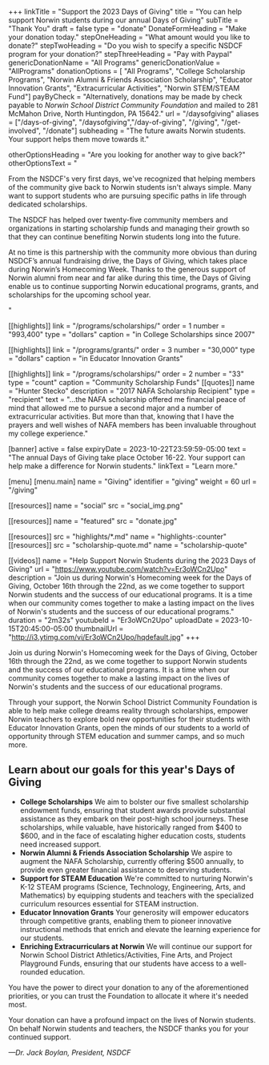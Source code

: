 +++
linkTitle           = "Support the 2023 Days of Giving"
title               = "You can help support Norwin students during our annual Days of Giving"
subTitle            = "Thank You"
draft               = false
type                = "donate"
DonateFormHeading   = "Make your donation today."
stepOneHeading      = "What amount would you like to donate?"
stepTwoHeading      = "Do you wish to specify a specific NSDCF program for your donation?"
stepThreeHeading    = "Pay with Paypal"
genericDonationName = "All Programs"
genericDonationValue = "AllPrograms"
donationOptions = [
  "All Programs",
  "College Scholarship Programs",
  "Norwin Alumni & Friends Association Scholarship",
  "Educator Innovation Grants",
  "Extracurricular Activities",
  "Norwin STEM/STEAM Fund"]
payByCheck = "Alternatively, donations may be made by check payable to *Norwin School District Community Foundation* and mailed to 281 McMahon Drive, North Huntingdon, PA 15642."
url = "/daysofgiving"
aliases = ["/days-of-giving", "/daysofgiving","/day-of-giving", "/giving", "/get-involved", "/donate"]
subheading = "The future awaits Norwin students. Your support helps them move towards it."

otherOptionsHeading = "Are you looking for another way to give back?"
otherOptionsText = "<p>From the NSDCF's very first days, we've recognized that helping members of the community give back to Norwin students isn't always simple. Many want to support students who are pursuing specific paths in life through dedicated scholarships.</p><p>The NSDCF has helped over twenty-five community members and organizations in starting scholarship funds and managing their growth so that they can continue benefiting Norwin students long into the future.</p><p>At no time is this partnership with the community more obvious than during NSDCF’s annual fundraising drive, the Days of Giving, which takes place during Norwin’s Homecoming Week. Thanks to the generous support of Norwin alumni from near and far alike during this time, the Days of Giving enable us to continue supporting Norwin educational programs, grants, and scholarships for the upcoming school year.</p>"

[[highlights]]
  link    = "/programs/scholarships/"
  order   = 1
  number  = "993,400"
  type    = "dollars"
  caption = "in College Scholarships since 2007"

[[highlights]]
  link    = "/programs/grants/"
  order   = 3
  number  = "30,000"
  type    = "dollars"
  caption = "in Educator Innovation Grants"

[[highlights]]
  link   = "/programs/scholarships/"
  order  = 2
  number = "33"
  type   = "count"
  caption = "Community Scholarship Funds"
[[quotes]]
  name = "Hunter Stecko"
  description = "2017 NAFA Scholarship Recipient"
  type = "recipient"
  text = "...the NAFA scholarship offered me financial peace of mind that allowed me to pursue a second major and a number of extracurricular activities. But more than that, knowing that I have the prayers and well wishes of NAFA members has been invaluable throughout my college experience."

[banner]
 active     = false
 expiryDate = 2023-10-22T23:59:59-05:00
 text       = "The annual Days of Giving take place October 16-22. Your support can help make a difference for Norwin students."
 linkText   = "Learn more."

[menu]
  [menu.main]
    name        = "Giving"
    identifier  = "giving"
    weight      = 60
    url         = "/giving"

[[resources]]
  name = "social"
  src  = "social_img.png"

[[resources]]
  name = "featured"
  src  = "donate.jpg"

[[resources]]
  src  = "highlights/*.md"
  name = "highlights-:counter"
[[resources]]
  src  = "scholarship-quote.md"
  name = "scholarship-quote"

[[videos]]
  name = "Help Support Norwin Students during the 2023 Days of Giving"
  url  = "https://www.youtube.com/watch?v=Er3oWCn2Upo"
  description = "Join us during Norwin's Homecoming week for the Days of Giving, October 16th through the 22nd, as we come together to support Norwin students and the success of our educational programs. It is a time when our community comes together to make a lasting impact on the lives of Norwin's students and the success of our educational programs."
  duration = "2m32s"
  youtubeId = "Er3oWCn2Upo"
  uploadDate = 2023-10-15T20:45:00-05:00
  thumbnailUrl = "http://i3.ytimg.com/vi/Er3oWCn2Upo/hqdefault.jpg"
+++

Join us during Norwin's Homecoming week for the Days of Giving, October 16th through the 22nd, as we come together to support Norwin students and the success of our educational programs. It is a time when our community comes together to make a lasting impact on the lives of Norwin's students and the success of our educational programs.

Through your support, the Norwin School District Community Foundation is able to help make college dreams reality through scholarships, empower Norwin teachers to explore bold new opportunities for their students with Educator Innovation Grants, open the minds of our students to a world of opportunity through STEM education and summer camps, and so much more.

## Learn about our goals for this year's Days of Giving

* **College Scholarships** We aim to bolster our five smallest scholarship endowment funds, ensuring that student awards provide substantial assistance as they embark on their post-high school journeys. These scholarships, while valuable, have historically ranged from $400 to $600, and in the face of escalating higher education costs, students need increased support. 
* **Norwin Alumni & Friends Association Scholarship** We aspire to augment the NAFA Scholarship, currently offering $500 annually, to provide even greater financial assistance to deserving students.
* **Support for STEAM Education** We're committed to nurturing Norwin's K-12 STEAM programs (Science, Technology, Engineering, Arts, and Mathematics) by equipping students and teachers with the specialized curriculum resources essential for STEAM instruction.
* **Educator Innovation Grants** Your generosity will empower educators through competitive grants, enabling them to pioneer innovative instructional methods that enrich and elevate the learning experience for our students.
* **Enriching Extracurriculars at Norwin** We will continue our support for Norwin School District Athletics/Activities, Fine Arts, and Project Playground Funds, ensuring that our students have access to a well-rounded education.

You have the power to direct your donation to any of the aforementioned priorities, or you can trust the Foundation to allocate it where it's needed most.

Your donation can have a profound impact on the lives of Norwin students. On behalf Norwin students and teachers, the NSDCF thanks you for your continued support.

*&mdash;Dr. Jack Boylan, President, NSDCF*
